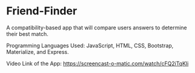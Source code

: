# Friend-Finder

A compatibility-based app that will compare users answers to determine their best match. 

Programming Languages Used:
JavaScript,
HTML,
CSS,
Bootstrap,
Materialize, and
Express.

Video Link of the App: https://screencast-o-matic.com/watch/cFQ2iTqKli
